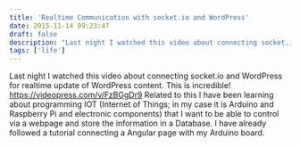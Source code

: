 ```yaml
---
title: 'Realtime Communication with socket.io and WordPress'
date: 2015-11-14 09:23:47
draft: false
description: "Last night I watched this video about connecting socket.io and WordPress for realtime update of WordPress content. This is incredible!"
tags: ['life']
---
```


Last night I watched this video about connecting socket.io and WordPress for realtime update of WordPress content. This is incredible! https://videopress.com/v/FzBGgDr9 Related to this I have been learning about programming IOT (Internet of Things; in my case it is Arduino and Raspberry Pi and electronic components) that I want to be able to control via a webpage and store the information in a Database. I have already followed a tutorial connecting a Angular page with my Arduino board.